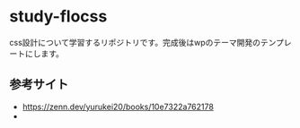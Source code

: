 # study-flocss
css設計について学習するリポジトリです。完成後はwpのテーマ開発のテンプレートにします。

## 参考サイト
- https://zenn.dev/yurukei20/books/10e7322a762178
- 

